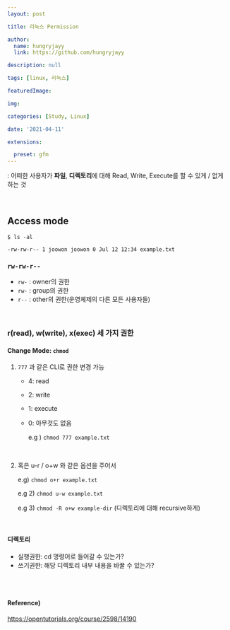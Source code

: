 ```yaml
---
layout: post

title: 리눅스 Permission

author: 
  name: hungryjayy
  link: https://github.com/hungryjayy

description: null

tags: [linux, 리눅스]

featuredImage: 

img: 

categories: [Study, Linux]

date: '2021-04-11'

extensions:

  preset: gfm
---
```


: 어떠한 사용자가 **파일**, **디렉토리**에 대해 Read, Write, Execute를 할 수 있게 / 없게 하는 것

<br>

## Access mode

```shell
$ ls -al

-rw-rw-r-- 1 joowon joowon 0 Jul 12 12:34 example.txt
```

### `rw-rw-r--` 

* `rw-` : owner의 권한
* `rw-` : group의 권한
* `r--` : other의 권한(운영체제의 다른 모든 사용자들)

<br>

### r(read), w(write), x(exec) 세 가지 권한

#### Change Mode: `chmod `

1. `777` 과 같은 CLI로 권한 변경 가능

   * 4: read

   * 2: write

   * 1: execute

   * 0: 아무것도 없음

     e.g ) `chmod 777 example.txt`

<br>

2. 혹은 u-r / o+w 와 같은 옵션을 주어서

   e.g) `chmod o+r example.txt`

   e.g 2) `chmod u-w example.txt`

   e.g 3) `chmod -R o+w example-dir` (디렉토리에 대해 recursive하게)

<br>

#### 디렉토리

* 실행권한: cd 명령어로 들어갈 수 있는가?
* 쓰기권한: 해당 디렉토리 내부 내용을 바꿀 수 있는가?

<br><br>

#### Reference)

https://opentutorials.org/course/2598/14190